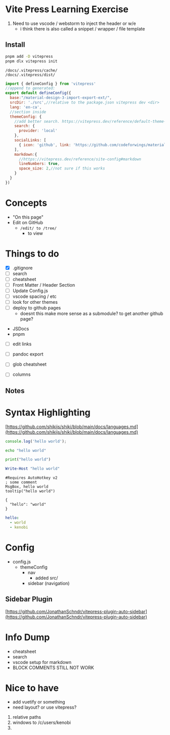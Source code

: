 # Vite Press Learning Exercise
1. Need to use vscode / webstorm to inject the header or w/e
    * i think there is also called a snippet / wrapper / file template


## Install
```bash
pnpm add -D vitepress
pnpm dlx vitepress init
```
```gitignore
/docs/.vitepress/cache/
/docs/.vitepress/dist/
```
```js
import { defineConfig } from 'vitepress'
//append to generated:
export default defineConfig({
  base:"/material-design-3-import-export-ext/",
  srcDir: './src',//relative to the package.json vitepress dev <dir>
  lang: 'en-ca',
  //section inside
  themeConfig: {
    //add better search. https://vitepress.dev/reference/default-theme-search#local-search
    search: {
      provider: 'local'
    },
    socialLinks: [
      { icon: 'github', link: 'https://github.com/codeforwings/material-design-3-import-export-ext' }
    ],
    markdown:{
      //https://vitepress.dev/reference/site-config#markdown
      lineNumbers: true,
      space_size: 2,//not sure if this works
    }
  }
})

```


# Concepts
* "On this page"
* Edit on GitHub 
  * `/edit/ to /tree/`
    * to view

# Things to do
* [x] .gitignore
* [ ] search
* [ ] cheatsheet
* [ ] Front Matter / Header Section
* [ ] Update Config.js
* [ ] vscode spacing / etc
* [ ] look for other themes
* [ ] deploy to github pages
  * doesnt this make more sense as a submodule? to get another github page?
* JSDocs
* pnpm
* [ ] edit links
* [ ] pandoc export
* [ ] glob cheatsheet
* [ ] columns



Notes
---

# Syntax Highlighting
[https://github.com/shikijs/shiki/blob/main/docs/languages.md](https://github.com/shikijs/shiki/blob/main/docs/languages.md)
```js
console.log('hello world');
```
```bash
echo "hello world"
```
```python
print("hello world")
```
```powershell
Write-Host "hello world"
```
```ahk
#Requires AutoHotkey v2
; some comment
MsgBox, hello world
tooltip("hello world")
```
```jsonc
{
  "hello": "world"
}
```
```yaml
hello: 
  - world
  - kenobi 
```

# Config
* config.js
  * themeConfig
    * nav
      * added src/
    * sidebar (navigation)
## Sidebar Plugin
[https://github.com/JonathanSchndr/vitepress-plugin-auto-sidebar](https://github.com/JonathanSchndr/vitepress-plugin-auto-sidebar)


# Info Dump
* cheatsheet
* search
* vscode setup for markdown
* BLOCK COMMENTS STILL NOT WORK

# Nice to have
* add vuetify or something
* need layout? or use vitepress? 
1. relative paths
2. windows to /c/users/kenobi
3. 